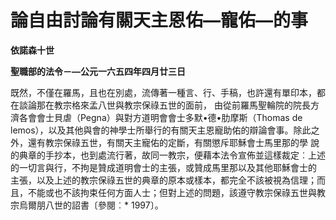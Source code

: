 # 論自由討論有關天主恩佑—寵佑—的事


**依諾森十世**

**聖職部的法令－—公元一六五四年四月廿三日**





既然，不僅在羅馬，且也在別處，流傳著一種言、行、手稿，也許還有單印本，都在談論那在教宗格來孟八世與教宗保祿五世的面前，
由從前羅馬聖輪院的院長方濟各會會士貝虐（Pegna）與對方道明會會士多默•德•肋摩斯（Thomas de 
lemos），以及其他與會的神學士所舉行的有關天主恩寵助佑的辯論會事。除此之外，還有教宗保祿五世，有關天主寵佑的定斷，有關懲斥耶穌會士馬里那的學
說的典章的手抄本，也到處流行著，故同一教宗，便藉本法令宣佈並這樣裁定︰上述的一切言與行，不拘是贊成道明會士的主張，或贊成馬里那以及其他耶穌會士的
主張，以及上述的教宗保祿五世的典章的原本或樣本，都完全不該被視為信理；而且，不能或也不該拘束任何方面人士；但對上述的問題，該遵守教宗保祿五世與教
宗烏爾朋八世的詔書〔參閱︰* 1997〕。

